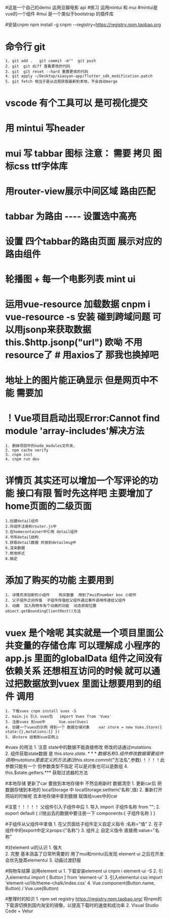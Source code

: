 #这是一个自己的demo 运用豆瓣电影 api
#练习 运用mintui 和 mui
#mintui是vue的一个组件
#mui 是一个类似于bootstrap 的插件库

#安装cnpm  npm install -g cnpm --registry=https://registry.npm.taobao.org

# 命令行 git 
    1. git add .   git commit -m""  git push 
    2. git  git diff 查看更改的代码
    3. git  git reset --hard 重置更改的代码
    4. git apply ~/Desktop/xiaoyan-app/flutter_sdk_modification.patch 
    5. git fetch 相当于是从远程获取最新到本地，不会自动merge

# vscode 有个工具可以 是可视化提交

# 用 mintui 写header

# mui 写 tabbar   图标 注意： 需要 拷贝 图标css ttf字体库

#  用router-view展示中间区域 路由匹配 

# tabbar 为路由 ---- 设置选中高亮 

# 设置 四个tabbar的路由页面 展示对应的路由组件 

#  轮播图 + 每一个电影列表  mint ui

# 运用vue-resource 加载数据 cnpm i vue-resource -s 安装   碰到跨域问题  可以用jsonp来获取数据  this.$http.jsonp("url")  欧呦  不用resource了 # 用axios了  那我也换掉吧

# 地址上的图片能正确显示 但是网页中不能 需要加 <meta name="referrer" content="no-referrer" />


# ！Vue项目启动出现Error:Cannot find module 'array-includes'解决方法
    1. 删掉项目中的node_modules文件夹，
    2. npm cache verify
    3. cnpm init 
    4. cnpm run dev




#  详情页  其实还可以增加一个写评论的功能  接口有限 暂时先这样吧 主要增加了 home页面的二级页面 
    1.创建detail组件
    2.将组件注册到router.js中
    3.在homecontainer中引用 detail组件
    4.书写detail结构
    5.获取detail数据 并放到detailmsg中
    6.渲染数据
    7.修改样式
    8.搞定



# 添加了购买的功能   主要用到
    1. 详情页添加新的小组件    购买数量  用到了mui的number box 小部件  
    2. 父子组件之间传值  子组件传值给父组件通过事件调用传递给父组件
    3. 动画  加入购物车有个动画的功能  动态获取位置 obiect.getBoundingClientRect()方法

# vuex 是个啥呢 其实就是一个项目里面公共变量的存储仓库  可以理解成 小程序的app.js 里面的globalData  组件之间没有依赖关系 还想相互访问的时候 就可以通过把数据放到vuex 里面让想要用到的组件 调用 
    1. 下载vuex cnpm install vuex -S
    2. main.js 引入 vuex包   import Vuex from 'Vuex'
    3. 注册vuex 到vue中      Vue.use(Vuex)
    4. 创建一个vuex的示例 得到一个 数据仓储对象    var store = new Vuex.Store({ state:{},mutations:{} })
    5. 讲store 挂载到vue实例上

#vuex 的用法
    1. 注意  state中的数据不能直接修改  修改的话通过mutations  
    2. 组件获取state数据 是 this.$store.state.*** 数据名称
    3. 组件修改数据 需要组件调用mutations里面定义的方法  通过 this.$store.commit("方法名",参数) ！！！！此参数只能有一个 但参数类型不指定 可以是对象也可以是数组
    4. this.$state.getters.*** 获取过滤器的方法

#本地存储 更新了car 要放到本地存储中 不然会刷新时 数据清空
    1. 更新car后 把数据存储到本地的 localStorage 中   localStorage.setItem('名称',值)
    2. 重新打开网站的时候呢  去本地存储中拿到数据 赋值给vuex中的car

#注意！！！！！    父组件引入子组件中后 
    1. 导入 import 子组件名称 from "";
    2. export default { //抛出去的数据中要注册一下
            components:{
                子组件名称
            }
        }

#子组件从父组件中拿值
    1. 在父页面给子组件定义自定义指令  :名称="值"
    2. 在子组件中的export中定义props:{"名称"} 
    3. 组件上 自定义指令 直接用:value="名称"  
    
#对element ui的认识
    1. 强大             
    2. 完整          基本涵盖了日常所需要的   用了mui和mintui后发现 element ui   之后在开发会优先旋蒸elementui
    3. 动画过渡舒服  


#购物车结算  运用element ui
    1. 下载安装element ui cnpm i element-ui -S
    2. 引入elementui    import { Button } from 'element-ui'
    3. 引入elementui css import 'element-ui/lib/theme-chalk/index.css'
    4. Vue.component(Button.name, Button) / Vue.use(Button)

















#整理时的知识
    1. npm set registry https://registry.npm.taobao.org/   将npm的下载源切换到国内淘宝的镜像，以提高下载时的速度和成功率
    2. Visual Studio Code + Vetur 